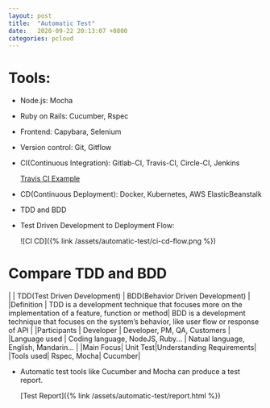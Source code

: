 ```yaml
---
layout: post
title:  "Automatic Test"
date:   2020-09-22 20:13:07 +0800
categories: pcloud
---
```


# Tools:

* Node.js: Mocha
* Ruby on Rails: Cucumber, Rspec
* Frontend: Capybara, Selenium
* Version control: Git, Gitflow
* CI(Continuous Integration): Gitlab-CI, Travis-CI, Circle-CI, Jenkins

    [Travis CI Example](https://travis-ci.org/github/calvinchu8172/pcloud-portal-dockerize/builds/653035120)

* CD(Continuous Deployment): Docker, Kubernetes, AWS ElasticBeanstalk
* TDD and BDD
* Test Driven Development to Deployment Flow:

    ![CI CD]({% link /assets/automatic-test/ci-cd-flow.png %})


# Compare TDD and BDD

|             | TDD(Test Driven Development)   | BDD(Behavior Driven Development)  |
|Definition   | TDD is a development technique that focuses more on the implementation of a feature, function or method| BDD is a development technique that focuses on the system’s behavior, like user flow or response of API |
|Participants  | Developer |  Developer, PM, QA, Customers |
|Language used     | Coding language, NodeJS, Ruby... | Natual language, English, Mandarin... |
|Main Focus| Unit Test|Understanding Requirements|
|Tools used| Rspec, Mocha| Cucumber|

* Automatic test tools like Cucumber and Mocha can produce a test report.

    [Test Report]({% link /assets/automatic-test/report.html %})



